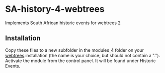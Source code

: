 # SA-history-4-webtrees
Implements South African historic events for webtrees 2

## Installation

Copy these files to a new subfolder in the modules_4 folder on your [webtrees](https://webtrees.net) installation (the name is your choice, but should not contain a "."). Activate the module from the control panel. It will be found under Historic Events.
